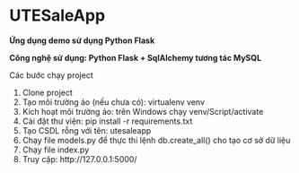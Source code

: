 # UTESaleApp
<p><strong>Ứng dụng demo sử dụng Python Flask</strong></p>
<p><strong>Công nghệ sử dụng: Python Flask + SqlAlchemy tương tác MySQL</strong></p>
<p>Các bước chạy project</p>
<ol>
  <li>Clone project</li>
  <li>Tạo môi trường ảo (nếu chưa có): virtualenv venv</li>
  <li>Kích hoạt môi trường ảo: trên Windows chạy venv/Script/activate</li>
  <li>Cài đặt thư viện: pip install -r requirements.txt</li>
  <li>Tạo CSDL rỗng với tên: utesaleapp</li>
  <li>Chạy file models.py để thực thi lệnh db.create_all() cho tạo cơ sở dữ liệu</li>
  <li>Chạy file index.py</li>
  <li>Truy cập: http://127.0.0.1:5000/</li>
</ol>

